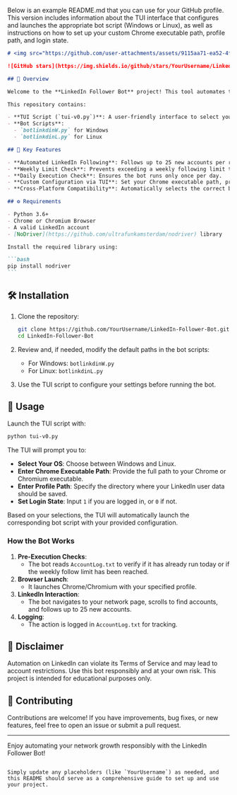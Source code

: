 Below is an example README.md that you can use for your GitHub profile. This version includes information about the TUI interface that configures and launches the appropriate bot script (Windows or Linux), as well as instructions on how to set up your custom Chrome executable path, profile path, and login state.

````markdown
# <img src="https://github.com/user-attachments/assets/9115aa71-ea52-4fb3-b629-b1a1b5833515" width="20" height="20"> LinkedIn Follower Bot <img src="https://github.com/user-attachments/assets/9115aa71-ea52-4fb3-b629-b1a1b5833515" width="20" height="20">

![GitHub stars](https://img.shields.io/github/stars/YourUsername/LinkedIn-Follower-Bot?style=social) ![GitHub forks](https://img.shields.io/github/forks/YourUsername/LinkedIn-Follower-Bot?style=social) ![GitHub issues](https://img.shields.io/github/issues/YourUsername/LinkedIn-Follower-Bot)

## 🚀 Overview

Welcome to the **LinkedIn Follower Bot** project! This tool automates the process of following LinkedIn accounts, helping you grow your professional network with ease. The project includes a Terminal User Interface (TUI) that lets you configure key parameters before launching the appropriate bot script for your operating system.

This repository contains:

- **TUI Script (`tui-v0.py`)**: A user-friendly interface to select your OS and enter required configuration values.
- **Bot Scripts**:
  - `botlinkdinW.py` for Windows
  - `botlinkdinL.py` for Linux

## 🔑 Key Features

- **Automated LinkedIn Following**: Follows up to 25 new accounts per run.
- **Weekly Limit Check**: Prevents exceeding a weekly following limit to help avoid detection.
- **Daily Execution Check**: Ensures the bot runs only once per day.
- **Custom Configuration via TUI**: Set your Chrome executable path, profile path, and login status easily.
- **Cross-Platform Compatibility**: Automatically selects the correct bot script based on your OS.

## ⚙️ Requirements

- Python 3.6+
- Chrome or Chromium Browser
- A valid LinkedIn account
- [NoDriver](https://github.com/ultrafunkamsterdam/nodriver) library

Install the required library using:

```bash
pip install nodriver
```
````

## 🛠 Installation

1. Clone the repository:

   ```bash
   git clone https://github.com/YourUsername/LinkedIn-Follower-Bot.git
   cd LinkedIn-Follower-Bot
   ```

2. Review and, if needed, modify the default paths in the bot scripts:

   - For Windows: `botlinkdinW.py`
   - For Linux: `botlinkdinL.py`

3. Use the TUI script to configure your settings before running the bot.

## 📜 Usage

Launch the TUI script with:

```bash
python tui-v0.py
```

The TUI will prompt you to:

- **Select Your OS**: Choose between Windows and Linux.
- **Enter Chrome Executable Path**: Provide the full path to your Chrome or Chromium executable.
- **Enter Profile Path**: Specify the directory where your LinkedIn user data should be saved.
- **Set Login State**: Input `1` if you are logged in, or `0` if not.

Based on your selections, the TUI will automatically launch the corresponding bot script with your provided configuration.

### How the Bot Works

1. **Pre-Execution Checks**:
   - The bot reads `AccountLog.txt` to verify if it has already run today or if the weekly follow limit has been reached.
2. **Browser Launch**:
   - It launches Chrome/Chromium with your specified profile.
3. **LinkedIn Interaction**:
   - The bot navigates to your network page, scrolls to find accounts, and follows up to 25 new accounts.
4. **Logging**:
   - The action is logged in `AccountLog.txt` for tracking.

## 🚧 Disclaimer

Automation on LinkedIn can violate its Terms of Service and may lead to account restrictions. Use this bot responsibly and at your own risk. This project is intended for educational purposes only.

## 📧 Contributing

Contributions are welcome! If you have improvements, bug fixes, or new features, feel free to open an issue or submit a pull request.

---

Enjoy automating your network growth responsibly with the LinkedIn Follower Bot!

```

Simply update any placeholders (like `YourUsername`) as needed, and this README should serve as a comprehensive guide to set up and use your project.
```
